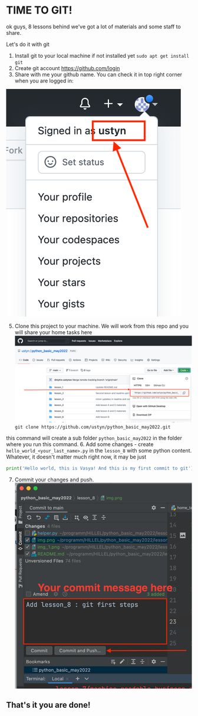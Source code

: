 # TIME TO GIT!

ok guys, 8 lessons behind we've got a lot of materials and some staff to share.

Let's do it with git

1. Install git to your local machine if not installed yet
`sudo apt get install git`
2. Create git account https://github.com/login
3. Share with me your github name. You can check it in top right corner when you are logged in:

![img.png](img.png)

5. Clone this project to your machine. We will work from this repo and you will share your home tasks here
![img_1.png](img_1.png)
`git clone https://github.com/ustyn/python_basic_may2022.git`

this command will create a sub folder `python_basic_may2022` in the folder where you run this command.
6. Add some changes - create `hello_world_<your_last_name>.py` in the `lesson_8` with some python content. Whatever, it doesn't matter much right now, it may be just
```python
print('Hello world, this is Vasya! And this is my first commit to git')
```
7. Commit your changes and push.
![img_2.png](img_2.png)

## That's it you are done!